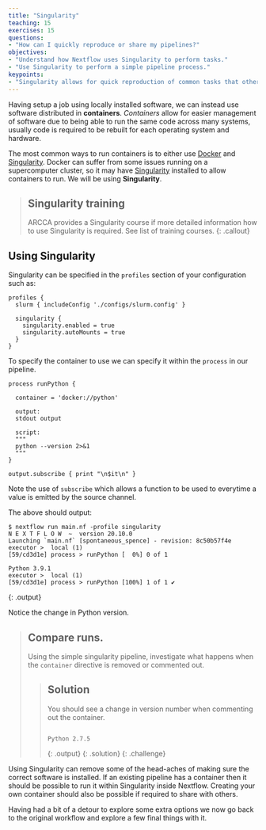 ```yaml
---
title: "Singularity"
teaching: 15
exercises: 15
questions:
- "How can I quickly reproduce or share my pipelines?"
objectives:
- "Understand how Nextflow uses Singularity to perform tasks."
- "Use Singularity to perform a simple pipeline process."
keypoints:
- "Singularity allows for quick reproduction of common tasks that others have published."
---
```


Having setup a job using locally installed software, we can instead use software distributed in **containers**.
*Containers* allow for easier management of software due to being able to run the same code across many systems, usually
code is required to be rebuilt for each operating system and hardware.

The most common ways to run containers is to either use [Docker](https://www.docker.io) and [Singularity](https://www.sylabs.io).  Docker can suffer from some issues running on a supercomputer cluster, so it may have
[Singularity](https://www.sylabs.io) installed to allow containers to run.  We will be using **Singularity**.

> ## Singularity training
>
> ARCCA provides a Singularity course if more detailed information how to use Singularity is required.  See list of
> training courses.
{: .callout}

## Using Singularity

Singularity can be specified in the `profiles` section of your configuration such as:

```
profiles {
  slurm { includeConfig './configs/slurm.config' }

  singularity {
    singularity.enabled = true
    singularity.autoMounts = true
  }
}
```

To specify the container to use we can specify it within the `process` in our pipeline.

```
process runPython {
  
  container = 'docker://python'

  output:
  stdout output

  script:
  """
  python --version 2>&1
  """
}

output.subscribe { print "\n$it\n" }

```

Note the use of `subscribe` which allows a function to be used to everytime a value is emitted by the source channel.


The above should output:

```
$ nextflow run main.nf -profile singularity
N E X T F L O W  ~  version 20.10.0
Launching `main.nf` [spontaneous_spence] - revision: 8c50b57f4e
executor >  local (1)
[59/cd3d1e] process > runPython [  0%] 0 of 1

Python 3.9.1
executor >  local (1)
[59/cd3d1e] process > runPython [100%] 1 of 1 ✔
```
{: .output}

Notice the change in Python version.

> ## Compare runs.
>
> Using the simple singularity pipeline, investigate what happens when the `container` directive is removed or commented
> out.
>
> > ## Solution
> >
> > You should see a change in version number when commenting out the container.
> >
> > ```
> > 
> > Python 2.7.5
> > 
> > ```
> > {: .output}
> {: .solution}
{: .challenge}

Using Singularity can remove some of the head-aches of making sure the correct software is installed.  If an existing
pipeline has a container then it should be possible to run it within Singularity inside Nextflow.  Creating your own
container should also be possible if required to share with others.

Having had a bit of a detour to explore some extra options we now go back to the original workflow and explore a few
final things with it.

